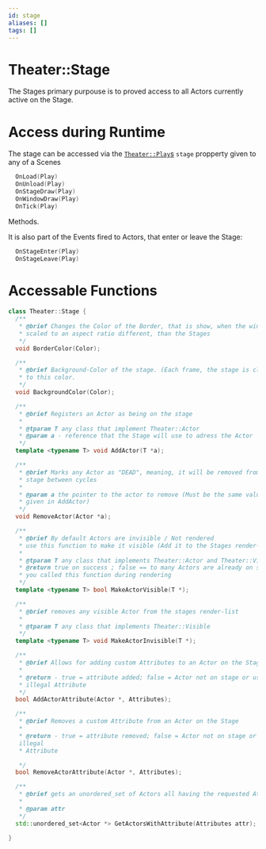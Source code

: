 ```yaml
---
id: stage
aliases: []
tags: []
---
```


# Theater::Stage

The Stages primary purpouse is to proved access to all Actors currently active on the Stage.

# Access during Runtime

The stage can be accessed via the [`Theater::Play`s](./play.md) `stage` propperty given to any of a Scenes

```C++
  OnLoad(Play)
  OnUnload(Play)
  OnStageDraw(Play)
  OnWindowDraw(Play)
  OnTick(Play)
```
Methods.

It is also part of the Events fired to Actors, that enter or leave the Stage:
```c++
  OnStageEnter(Play)
  OnStageLeave(Play)
```
# Accessable Functions

```cpp
class Theater::Stage {
  /**
   * @brief Changes the Color of the Border, that is show, when the window is
   * scaled to an aspect ratio different, than the Stages
   */
  void BorderColor(Color);

  /**
   * @brief Background-Color of the stage. (Each frame, the stage is cleared
   * to this color.
   */
  void BackgroundColor(Color);

  /**
   * @brief Registers an Actor as being on the stage
   *
   * @tparam T any class that implement Theater::Actor
   * @param a - reference that the Stage will use to adress the Actor
   */
  template <typename T> void AddActor(T *a);

  /**
   * @brief Marks any Actor as "DEAD", meaning, it will be removed from the
   * stage between cycles
   *
   * @param a the pointer to the actor to remove (Must be the same value as
   * given in AddActor)
   */
  void RemoveActor(Actor *a);

  /**
   * @brief By default Actors are invisible / Not rendered
   * use this function to make it visible (Add it to the Stages render-list)
   *
   * @tparam T any class that implements Theater::Actor and Theater::Visible
   * @return true on success ; false == to many Actors are already on stage or
   * you called this function during rendering
   */
  template <typename T> bool MakeActorVisible(T *);

  /**
   * @brief removes any visible Actor from the stages render-list
   *
   * @tparam T any class that implements Theater::Visible
   */
  template <typename T> void MakeActorInvisible(T *);

  /**
   * @brief Allows for adding custom Attributes to an Actor on the Stage
   *
   * @return - true = attribute added; false = Actor not on stage or used
   * illegal Attribute
   */
  bool AddActorAttribute(Actor *, Attributes);

  /**
   * @brief Removes a custom Attribute from an Actor on the Stage
   *
   * @return - true = attribute removed; false = Actor not on stage or used
   illegal
   * Attribute

   */
  bool RemoveActorAttribute(Actor *, Attributes);

  /**
   * @brief gets an unordered_set of Actors all having the requested Attributes
   *
   * @param attr
   */
  std::unordered_set<Actor *> GetActorsWithAttribute(Attributes attr);

}
```
















